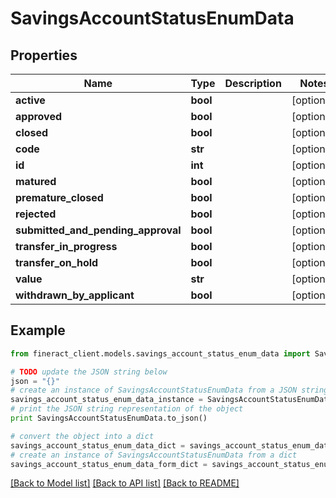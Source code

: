 # SavingsAccountStatusEnumData


## Properties

Name | Type | Description | Notes
------------ | ------------- | ------------- | -------------
**active** | **bool** |  | [optional] 
**approved** | **bool** |  | [optional] 
**closed** | **bool** |  | [optional] 
**code** | **str** |  | [optional] 
**id** | **int** |  | [optional] 
**matured** | **bool** |  | [optional] 
**premature_closed** | **bool** |  | [optional] 
**rejected** | **bool** |  | [optional] 
**submitted_and_pending_approval** | **bool** |  | [optional] 
**transfer_in_progress** | **bool** |  | [optional] 
**transfer_on_hold** | **bool** |  | [optional] 
**value** | **str** |  | [optional] 
**withdrawn_by_applicant** | **bool** |  | [optional] 

## Example

```python
from fineract_client.models.savings_account_status_enum_data import SavingsAccountStatusEnumData

# TODO update the JSON string below
json = "{}"
# create an instance of SavingsAccountStatusEnumData from a JSON string
savings_account_status_enum_data_instance = SavingsAccountStatusEnumData.from_json(json)
# print the JSON string representation of the object
print SavingsAccountStatusEnumData.to_json()

# convert the object into a dict
savings_account_status_enum_data_dict = savings_account_status_enum_data_instance.to_dict()
# create an instance of SavingsAccountStatusEnumData from a dict
savings_account_status_enum_data_form_dict = savings_account_status_enum_data.from_dict(savings_account_status_enum_data_dict)
```
[[Back to Model list]](../README.md#documentation-for-models) [[Back to API list]](../README.md#documentation-for-api-endpoints) [[Back to README]](../README.md)


